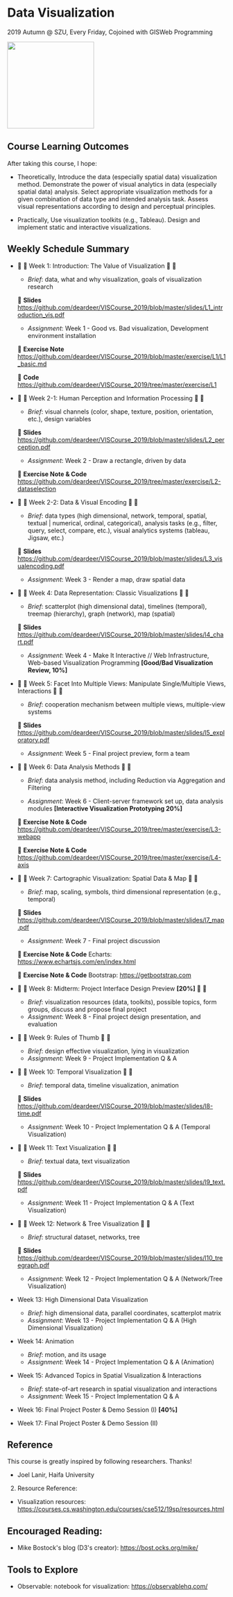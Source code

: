 # Data Visualization 
2019 Autumn @ SZU, Every Friday, Cojoined with GISWeb Programming

<img src="https://github.com/deardeer/VISCourse_2019/blob/master/img/cover.png" height="200">

## Course Learning Outcomes

After taking this course, I hope: 

- Theoretically, Introduce the data (especially spatial data) visualization method. Demonstrate the power of visual analytics in data (especially spatial data) analysis. Select appropriate visualization methods for a given combination of data type and intended analysis task. Assess visual representations according to design and perceptual principles.

- Practically, Use visualization toolkits (e.g., Tableau). Design and implement static and interactive visualizations.

## Weekly Schedule Summary

- &#x1F4D9; &#x1F4D9; Week 1: Introduction: The Value of Visualization &#x1F4D9; &#x1F4D9;
	- *Brief*: data, what and why visualization, goals of visualization research 
	
	&#x1F49C; **Slides** https://github.com/deardeer/VISCourse_2019/blob/master/slides/L1_introduction_vis.pdf
	- *Assignment*: Week 1 - Good vs. Bad visualization, Development environment installation 
	
	&#x1F49B; **Exercise Note** https://github.com/deardeer/VISCourse_2019/blob/master/exercise/L1/L1_basic.md
	
	&#x1F49B; **Code** https://github.com/deardeer/VISCourse_2019/tree/master/exercise/L1 
- &#x1F4D9; &#x1F4D9; Week 2-1: Human Perception and Information Processing &#x1F4D9; &#x1F4D9; 
	- *Brief*:  visual channels (color, shape, texture, position, orientation, etc.), design variables
	
	&#x1F49C; **Slides** https://github.com/deardeer/VISCourse_2019/blob/master/slides/L2_perception.pdf
	
	- *Assignment*: Week 2 - Draw a rectangle, driven by data 
	
	&#x1F49B;  **Exercise Note & Code** https://github.com/deardeer/VISCourse_2019/tree/master/exercise/L2-dataselection
	
- &#x1F4D9; &#x1F4D9; Week 2-2: Data & Visual Encoding &#x1F4D9; &#x1F4D9; 
	- *Brief*: data types (high dimensional, network, temporal, spatial, textual | numerical, ordinal, categorical), analysis tasks (e.g., filter, query, select, compare, etc.), visual analytics systems (tableau, Jigsaw, etc.)
	
	&#x1F49C; **Slides** https://github.com/deardeer/VISCourse_2019/blob/master/slides/L3_visualencoding.pdf
	
	- *Assignment*: Week 3 - Render a map, draw spatial data
- &#x1F4D9; &#x1F4D9; Week 4: Data Representation: Classic Visualizations &#x1F4D9; &#x1F4D9; 
	- *Brief*: scatterplot (high dimensional data), timelines (temporal), treemap (hierarchy), graph (network), map (spatial)
	
	&#x1F49C; **Slides** https://github.com/deardeer/VISCourse_2019/blob/master/slides/l4_chart.pdf 
	
	- *Assignment*: Week 4 - Make It Interactive // Web Infrastructure, Web-based Visualization Programming **[Good/Bad Visualization Review, 10%]**
- &#x1F4D9; &#x1F4D9; Week 5: Facet Into Multiple Views: Manipulate Single/Multiple Views, Interactions &#x1F4D9; &#x1F4D9;
	- *Brief*: cooperation mechanism between multiple views, multiple-view systems
	
	&#x1F49C; **Slides** https://github.com/deardeer/VISCourse_2019/blob/master/slides/l5_exploratory.pdf
	
	- *Assignment*: Week 5 - Final project preview, form a team 
		
-  &#x1F4D9; &#x1F4D9; Week 6: Data Analysis Methods  &#x1F4D9; &#x1F4D9;
	- *Brief*: data analysis method, including Reduction via Aggregation and Filtering
	
	- *Assignment*: Week 6 - Client-server framework set up, data analysis modules **[Interactive Visualization Prototyping 20%]**
	
	&#x1F49B;  **Exercise Note & Code** https://github.com/deardeer/VISCourse_2019/tree/master/exercise/L3-webapp
	
	&#x1F49B;  **Exercise Note & Code** https://github.com/deardeer/VISCourse_2019/tree/master/exercise/L4-axis
	
- &#x1F4D9; &#x1F4D9; Week 7: Cartographic Visualization: Spatial Data & Map &#x1F4D9; &#x1F4D9; 
	- *Brief*: 	map, scaling, symbols, third dimensional representation (e.g., temporal)
	
	&#x1F49C; **Slides** https://github.com/deardeer/VISCourse_2019/blob/master/slides/l7_map.pdf
	
	- *Assignment*: Week 7 - Final project discussion
	
	&#x1F49B;  **Exercise Note & Code** Echarts: https://www.echartsjs.com/en/index.html
	
	&#x1F49B;  **Exercise Note & Code** Bootstrap: https://getbootstrap.com
	
	
- &#x1F4D9; &#x1F4D9; Week 8: Midterm: Project Interface Design Preview **[20%]** &#x1F4D9; &#x1F4D9; 
	- *Brief*: visualization resources (data, toolkits), possible topics, form groups, discuss and propose final project
	- *Assignment*: Week 8 - Final project design presentation, and evaluation
- &#x1F4D9; &#x1F4D9;  Week 9: Rules of Thumb &#x1F4D9; &#x1F4D9; 
	- *Brief*: design effective visualization, lying in visualization
	- *Assignment*: Week 9 - Project Implementation Q & A 
- &#x1F4D9; &#x1F4D9;  Week 10: Temporal Visualization &#x1F4D9; &#x1F4D9; 
	- *Brief*: temporal data, timeline visualization, animation
	
	&#x1F49C; **Slides** https://github.com/deardeer/VISCourse_2019/blob/master/slides/l8-time.pdf
	
	- *Assignment*: Week 10 - Project Implementation Q & A (Temporal Visualization)
- &#x1F4D9; &#x1F4D9;  Week 11: Text Visualization &#x1F4D9; &#x1F4D9; 
	- *Brief*: textual data, text visualization
	
	&#x1F49C; **Slides** https://github.com/deardeer/VISCourse_2019/blob/master/slides/l9_text.pdf
	
	- *Assignment*: Week 11 - Project Implementation Q & A (Text Visualization)
- &#x1F4D9; &#x1F4D9;  Week 12: Network & Tree Visualization &#x1F4D9; &#x1F4D9; 
	- *Brief*: structural dataset, networks, tree
	
	&#x1F49C; **Slides** https://github.com/deardeer/VISCourse_2019/blob/master/slides/l10_treegraph.pdf
	
	- *Assignment*: Week 12 - Project Implementation Q & A (Network/Tree Visualization)
- Week 13: High Dimensional Data Visualization 
	- *Brief*: high dimensional data, parallel coordinates, scatterplot matrix
	- *Assignment*: Week 13 - Project Implementation  Q & A (High Dimensional Visualization)
- Week 14: Animation
	- *Brief*: motion, and its usage
	- *Assignment*: Week 14 - Project Implementation Q & A (Animation)
- Week 15: Advanced Topics in Spatial Visualization & Interactions
	- *Brief*: state-of-art research in spatial visualization and interactions	
	- *Assignment*: Week 15 - Project Implementation Q & A
- Week 16: Final Project Poster & Demo Session (I) **[40%]**
- Week 17: Final Project Poster & Demo Session (II)

## Reference

This course is greatly inspired by following researchers. Thanks!

- Joel Lanir, Haifa University

2. Resource Reference:
- Visualization resources: https://courses.cs.washington.edu/courses/cse512/19sp/resources.html

## Encouraged Reading:

- Mike Bostock's blog (D3's creator): https://bost.ocks.org/mike/

## Tools to Explore

- Observable: notebook for visualization: https://observablehq.com/





